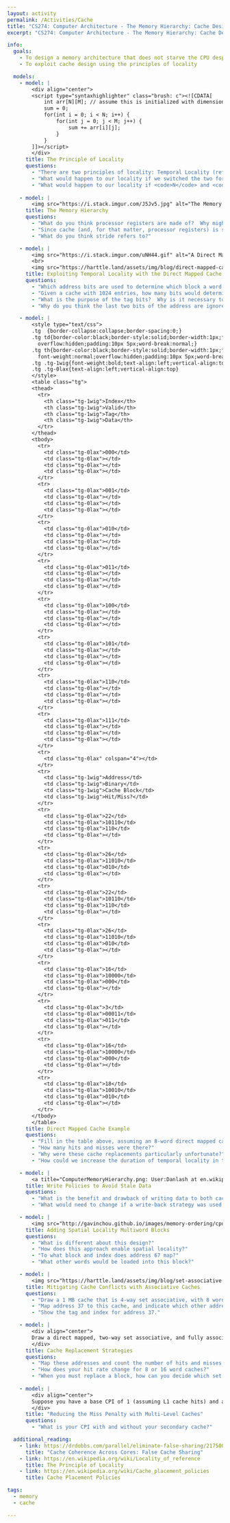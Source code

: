 ```yaml
---
layout: activity
permalink: /Activities/Cache
title: "CS274: Computer Architecture - The Memory Hierarchy: Cache Design"
excerpt: "CS274: Computer Architecture - The Memory Hierarchy: Cache Design"

info:
  goals:
    - To design a memory architecture that does not starve the CPU despite the memory hierarchy
    - To exploit cache design using the principles of locality

  models:
    - model: |
        <div align="center">
        <script type="syntaxhighlighter" class="brush: c"><![CDATA[        
            int arr[N][M]; // assume this is initialized with dimensions N rows by M cols
            sum = 0;
            for(int i = 0; i < N; i++) {
                for(int j = 0; j < M; j++) {
                    sum += arr[i][j];
                }
            }
        ]]></script>
        </div>    
      title: The Principle of Locality
      questions:
        - "There are two principles of locality: Temporal Locality (referring to a variable or instruction repeatedly in a short period of time) and Spatial Locality (referring to nearby memory addresses following a particular access).  Identify all the examples of each in the code example above."
        - "What would happen to our locality if we switched the two for loop lines?  This is called switching from a row-major order to a column-major order."
        - "What would happen to our locality if <code>N</code> and <code>M</code> became very large?"
        
    - model: |
        <img src="https://i.stack.imgur.com/J5Jv5.jpg" alt="The Memory Mountain from CS:APP by Bryant and O'Hallaron">
      title: The Memory Hierarchy
      questions:
        - "What do you think processor registers are made of?  Why might computer memory and disk be made of a different material?"
        - "Since cache (and, for that matter, processor registers) is so much smaller than primary memory, how can we make efficient use of the space given the principle of locality?  For example, should we randomly store data in cache, or take a more strategic approach?"
        - "What do you think stride refers to?"

    - model: |
        <img src="https://i.stack.imgur.com/uNH44.gif" alt="A Direct Mapped Single Word Block Cache">
        <br>
        <img src="https://harttle.land/assets/img/blog/direct-mapped-cache.png" alt="Direct Mapped Cache Design with Address Bits">
      title: Exploiting Temporal Locality with the Direct Mapped Cache
      questions:
        - "Which address bits are used to determine which block a word maps to?"
        - "Given a cache with 1024 entries, how many bits would determine the block number (a.k.a. row, or index)?"
        - "What is the purpose of the tag bits?  Why is it necessary to store them?"
        - "Why do you think the last two bits of the address are ignored?"

    - model: |
        <style type="text/css">
        .tg  {border-collapse:collapse;border-spacing:0;}
        .tg td{border-color:black;border-style:solid;border-width:1px;font-family:Arial, sans-serif;font-size:14px;
          overflow:hidden;padding:10px 5px;word-break:normal;}
        .tg th{border-color:black;border-style:solid;border-width:1px;font-family:Arial, sans-serif;font-size:14px;
          font-weight:normal;overflow:hidden;padding:10px 5px;word-break:normal;}
        .tg .tg-1wig{font-weight:bold;text-align:left;vertical-align:top}
        .tg .tg-0lax{text-align:left;vertical-align:top}
        </style>
        <table class="tg">
        <thead>
          <tr>
            <th class="tg-1wig">Index</th>
            <th class="tg-1wig">Valid</th>
            <th class="tg-1wig">Tag</th>
            <th class="tg-1wig">Data</th>
          </tr>
        </thead>
        <tbody>
          <tr>
            <td class="tg-0lax">000</td>
            <td class="tg-0lax"></td>
            <td class="tg-0lax"></td>
            <td class="tg-0lax"></td>
          </tr>
          <tr>
            <td class="tg-0lax">001</td>
            <td class="tg-0lax"></td>
            <td class="tg-0lax"></td>
            <td class="tg-0lax"></td>
          </tr>
          <tr>
            <td class="tg-0lax">010</td>
            <td class="tg-0lax"></td>
            <td class="tg-0lax"></td>
            <td class="tg-0lax"></td>
          </tr>
          <tr>
            <td class="tg-0lax">011</td>
            <td class="tg-0lax"></td>
            <td class="tg-0lax"></td>
            <td class="tg-0lax"></td>
          </tr>
          <tr>
            <td class="tg-0lax">100</td>
            <td class="tg-0lax"></td>
            <td class="tg-0lax"></td>
            <td class="tg-0lax"></td>
          </tr>
          <tr>
            <td class="tg-0lax">101</td>
            <td class="tg-0lax"></td>
            <td class="tg-0lax"></td>
            <td class="tg-0lax"></td>
          </tr>
          <tr>
            <td class="tg-0lax">110</td>
            <td class="tg-0lax"></td>
            <td class="tg-0lax"></td>
            <td class="tg-0lax"></td>
          </tr>
          <tr>
            <td class="tg-0lax">111</td>
            <td class="tg-0lax"></td>
            <td class="tg-0lax"></td>
            <td class="tg-0lax"></td>
          </tr>
          <tr>
            <td class="tg-0lax" colspan="4"></td>
          </tr>
          <tr>
            <td class="tg-1wig">Address</td>
            <td class="tg-1wig">Binary</td>
            <td class="tg-1wig">Cache Block</td>
            <td class="tg-1wig">Hit/Miss?</td>
          </tr>
          <tr>
            <td class="tg-0lax">22</td>
            <td class="tg-0lax">10110</td>
            <td class="tg-0lax">110</td>
            <td class="tg-0lax"></td>
          </tr>
          <tr>
            <td class="tg-0lax">26</td>
            <td class="tg-0lax">11010</td>
            <td class="tg-0lax">010</td>
            <td class="tg-0lax"></td>
          </tr>
          <tr>
            <td class="tg-0lax">22</td>
            <td class="tg-0lax">10110</td>
            <td class="tg-0lax">110</td>
            <td class="tg-0lax"></td>
          </tr>
          <tr>
            <td class="tg-0lax">26</td>
            <td class="tg-0lax">11010</td>
            <td class="tg-0lax">010</td>
            <td class="tg-0lax"></td>
          </tr>
          <tr>
            <td class="tg-0lax">16</td>
            <td class="tg-0lax">10000</td>
            <td class="tg-0lax">000</td>
            <td class="tg-0lax"></td>
          </tr>
          <tr>
            <td class="tg-0lax">3</td>
            <td class="tg-0lax">00011</td>
            <td class="tg-0lax">011</td>
            <td class="tg-0lax"></td>
          </tr>
          <tr>
            <td class="tg-0lax">16</td>
            <td class="tg-0lax">10000</td>
            <td class="tg-0lax">000</td>
            <td class="tg-0lax"></td>
          </tr>
          <tr>
            <td class="tg-0lax">18</td>
            <td class="tg-0lax">10010</td>
            <td class="tg-0lax">010</td>
            <td class="tg-0lax"></td>
          </tr>
        </tbody>
        </table>
      title: Direct Mapped Cache Example
      questions:
        - "Fill in the table above, assuming an 8-word direct mapped cache."
        - "How many hits and misses were there?"
        - "Why were these cache replacements particularly unfortunate?"
        - "How could we increase the duration of temporal locality in this cache?  That is, what could we do to enable these words to remain in cache longer?"

    - model: |
        <a title="ComputerMemoryHierarchy.png: User:Danlash at en.wikipedia.org, Public domain, via Wikimedia Commons" href="https://commons.wikimedia.org/wiki/File:ComputerMemoryHierarchy.svg"><img width="512" alt="ComputerMemoryHierarchy" src="https://upload.wikimedia.org/wikipedia/commons/thumb/0/0c/ComputerMemoryHierarchy.svg/512px-ComputerMemoryHierarchy.svg.png"></a>
      title: Write Policies to Avoid Stale Data
      questions:
        - "What is the benefit and drawback of writing data to both cache and to main memory (and every layer in between) whenever a write occurs?  This is known as a &quot;write-through&quot; strategy."
        - "What would need to change if a write-back strategy was used instead, in which data was only written to the top layer of cache.  What would we need to do to ensure this data is not lost, and when would we need to copy it to the next lower layer?"

    - model: |
        <img src="http://gavinchou.github.io/images/memory-ordering/cpu_cache_line_data_layout.jpg" alt="Multi-word cache">
      title: Adding Spatial Locality Multiword Blocks
      questions:
        - "What is different about this design?"
        - "How does this approach enable spatial locality?"
        - "To what block and index does address 67 map?"
        - "What other words would be loaded into this block?"

    - model: |
        <img src="https://harttle.land/assets/img/blog/set-associative.png" alt="A set associative cache">
      title: Mitigating Cache Conflicts with Associative Caches
      questions:
        - "Draw a 1 MB cache that is 4-way set associative, with 8 words per block."
        - "Map address 37 to this cache, and indicate which other addresses would be loaded."
        - "Show the tag and index for address 37."

    - model: |
        <div align="center">
        Draw a direct mapped, two-way set associative, and fully associative cache with 4 words total.
        </div>
      title: Cache Replacement Strategies
      questions:
        - "Map these addresses and count the number of hits and misses: 0, 8, 0, 6, 8."
        - "How does your hit rate change for 8 or 16 word caches?"
        - "When you must replace a block, how can you decide which set to replace?  What is your rationale for doing so?"
        
    - model: |
        <div align="center">
        Suppose you have a base CPI of 1 (assuming L1 cache hits) and a 5 GHz CPU clock (0.2 ns per CPU cycle), 100 ns main memory access time, a 2% miss rate at L1, a 0.5% miss rate at L2.
        </div>
      title: "Reducing the Miss Penalty with Multi-Level Caches"
      questions:
        - "What is your CPI with and without your secondary cache?"

  additional_reading:
    - link: https://drdobbs.com/parallel/eliminate-false-sharing/217500206
      title: "Cache Coherence Across Cores: False Cache Sharing"
    - link: https://en.wikipedia.org/wiki/Locality_of_reference
      title: The Principle of Locality
    - link: https://en.wikipedia.org/wiki/Cache_placement_policies
      title: Cache Placement Policies

tags:
  - memory
  - cache

---
```


